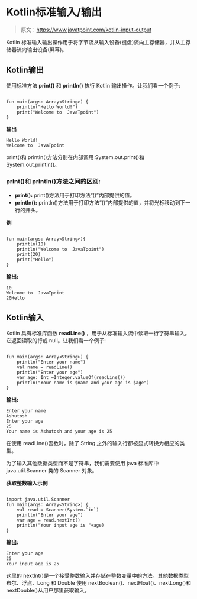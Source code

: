 # Kotlin标准输入/输出

> 原文：<https://www.javatpoint.com/kotlin-input-output>

Kotlin 标准输入输出操作用于将字节流从输入设备(键盘)流向主存储器，并从主存储器流向输出设备(屏幕)。

## Kotlin输出

使用标准方法 **print()** 和 **println()** 执行 Kotlin 输出操作。让我们看一个例子:

```

fun main(args: Array<String>) {
    println("Hello World!")
    print("Welcome to  JavaTpoint")
}

```

**输出**

```
Hello World!
Welcome to  JavaTpoint

```

print()和 println()方法分别在内部调用 System.out.print()和 System.out.println()。

### print()和 println()方法之间的区别:

*   **print():** print()方法用于打印方法“()”内部提供的值。
*   **println():** println()方法用于打印方法“()”内部提供的值，并将光标移动到下一行的开头。

**例**

```

fun main(args: Array<String>){
    println(10)
    println("Welcome to  JavaTpoint")
    print(20)
    print("Hello")
}

```

**输出:**

```
10
Welcome to  JavaTpoint
20Hello

```

## Kotlin输入

Kotlin 具有标准库函数 **readLine()** ，用于从标准输入流中读取一行字符串输入。它返回读取的行或 null。让我们看一个例子:

```

fun main(args: Array<String>) {
    println("Enter your name")
    val name = readLine()
    println("Enter your age")
    var age: Int =Integer.valueOf(readLine())
    println("Your name is $name and your age is $age")
}

```

**输出:**

```
Enter your name
Ashutosh
Enter your age
25
Your name is Ashutosh and your age is 25

```

在使用 readLine()函数时，除了 String 之外的输入行都被显式转换为相应的类型。

为了输入其他数据类型而不是字符串，我们需要使用 java 标准库中 java.util.Scanner 类的 Scanner 对象。

**获取整数输入示例**

```

import java.util.Scanner
fun main(args: Array<String>) {
    val read = Scanner(System.`in`)
    println("Enter your age")
    var age = read.nextInt()
    println("Your input age is "+age)
}

```

**输出:**

```
Enter your age
25
Your input age is 25

```

这里的 nextInt()是一个接受整数输入并存储在整数变量中的方法。其他数据类型布尔、浮点、Long 和 Double 使用 nextBoolean()、nextFloat()、nextLong()和 nextDouble()从用户那里获取输入。